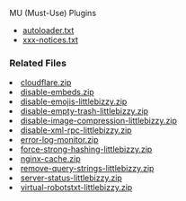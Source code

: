 MU (Must-Use) Plugins

* <a href="autoloader.txt">autoloader.txt</a>
* <a href="xxx-notices.txt">xxx-notices.txt</a>

### Related Files

<li><a href="cloudflare.zip">cloudflare.zip</a></li>
<li><a href="disable-embeds.zip">disable-embeds.zip</a></li>
<li><a href="disable-emojis-littlebizzy.zip">disable-emojis-littlebizzy.zip</a></li>
<li><a href="disable-empty-trash-littlebizzy.zip">disable-empty-trash-littlebizzy.zip</a></li>
<li><a href="disable-image-compression-littlebizzy.zip">disable-image-compression-littlebizzy.zip</a></li>
<li><a href="disable-xml-rpc-littlebizzy.zip">disable-xml-rpc-littlebizzy.zip</a></li>
<li><a href="error-log-monitor.zip">error-log-monitor.zip</a></li>
<li><a href="force-strong-hashing-littlebizzy.zip">force-strong-hashing-littlebizzy.zip</a></li>
<li><a href="nginx-cache.zip">nginx-cache.zip</a></li>
<li><a href="remove-query-strings-littlebizzy.zip">remove-query-strings-littlebizzy.zip</a></li>
<li><a href="server-status-littlebizzy.zip">server-status-littlebizzy.zip</a></li>
<li><a href="virtual-robotstxt-littlebizzy.zip">virtual-robotstxt-littlebizzy.zip</a></li>
